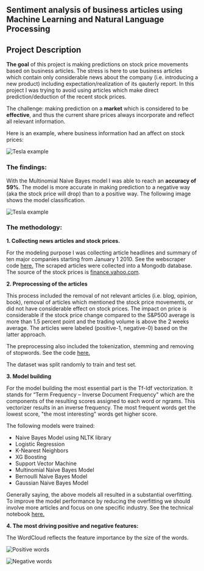 ## Sentiment analysis of business articles using Machine Learning and Natural Language Processing

Project Description
-------------------

**The goal** of this project is making predictions on stock price movements based on business articles. The stress is here to use business articles which contain only considerable news about the company (i.e. introducing a new product) including expectation/realization of its qauterly report. In this project I was trying to avoid using articles which make direct prediction/deduction of the recent stock prices.

The challenge: making prediction on a **market** which is considered to be **effective**, and thus the current share prices always incorporate and reflect all relevant information.

Here is an example, where business information had an affect on stock prices:

![Tesla example](https://github.com/apy444/nlp_sentiment_business_articles/blob/master/img/Tesla_example.png)

### The findings:

With the Multinomial Naive Bayes model I was able to reach an **accuracy of 59%**. The model is more accurate in making prediction to a negative way (aka the stock price will drop) than to a positive way. The following image shows the model classification.

![Tesla example](https://github.com/apy444/nlp_sentiment_business_articles/blob/master/img/model_classification.png)

### The methodology:

**1. Collecting news articles and stock prices.**

For the modeling purpose I was collecting article headlines and summary of ten major companies starting from January 1 2010.
See the webscraper code [here.](https://github.com/apy444/nlp_sentiment_business_articles/blob/master/data/Scraping_wsj_headlines.ipynb)
The scraped articles were collected into a Mongodb database.
The source of the stock prices is [finance.yahoo.com](finance.yahoo.com).

**2. Preprocessing of the articles**

This process included the removal of not relevant articles (i.e. blog, opinion, book), removal of articles which mentioned the stock price movements, or did not have considerable effect on stock prices. The impact on price is considerable if the stock price change compared to the S&P500 average is more than 1.5 percent point and the trading volume is above the 2 weeks average. The articles were labeled (positive-1, negative-0) based on the latter approach.

The preprocessing also included the tokenization, stemming and removing of stopwords. See the code [here.](https://github.com/apy444/nlp_sentiment_business_articles/blob/master/data/Preprocessing%20final.ipynb)

The dataset was split randomly to train and test set.

**3. Model building**

For the model building the most essential part is the Tf-Idf vectorization. It stands for “Term Frequency – Inverse Document Frequency" which are the components of the resulting scores assigned to each word or ngrams. This vectorizer results in an inverse frequency. The most frequent words get the lowest score, "the most interesting" words get higher score. 

The following models were trained:

- Naive Bayes Model using NLTK library
- Logistic Regression
- K-Nearest Neighbors
- XG Boosting
- Support Vector Machine
- Multinomial Naive Bayes Model
- Bernoulli Naive Bayes Model
- Gaussian Naive Bayes Model

Generally saying, the above models all resulted in a substantial overfitting. To improve the model performance by reducing the overfitting we should involve more articles and focus on one specific industry. See the technical notebook [here.](https://github.com/apy444/nlp_sentiment_business_articles/blob/master/Technical%20notebook%20final.ipynb)

**4. The most driving positive and negative features:**

The WordCloud reflects the feature importance by the size of the words.

![Positive words](https://github.com/apy444/nlp_sentiment_business_articles/blob/master/img/pos_words.png)

![Negative words](https://github.com/apy444/nlp_sentiment_business_articles/blob/master/img/neg_words.png)

